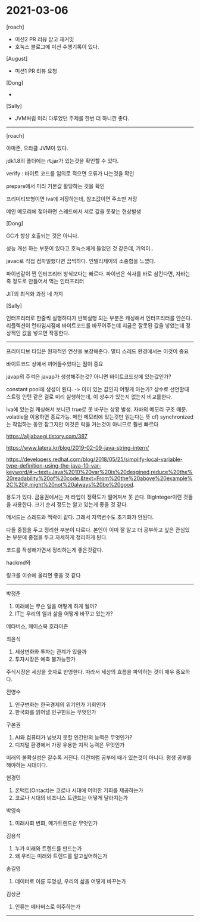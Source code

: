 # 2021-03-06

[roach]

- 미션2 PR 리뷰 받고 재커밋
- 호눅스 블로그에 미션 수행기록이 있다.

[August]

- 미션1 PR 리뷰 요청

[Dong]

- 

[Sally]

- JVM처럼 미리 다루었던 주제를 한번 더 하니깐 좋다.

---

[roach]

아마존, 오라클 JVM이 있다.

jdk1.8의 폴더에는 rt.jar가 있는것을 확인할 수 있다.

verify : 바이트 코드를 임의로 적으면 오류가 나는것을 확인

prepare에서 미리 기본값 활당하는 것을 확인

프리미티브형이면 lva에 저장하는데, 참조값이면 주소만 저장

메인 메모리에 젖아하면 스레드에서 서로 값을 못찾는 현상발생

[Dong]

GC가 항상 호출되는 것은 아니다.

성능 개선 하는 부분이 있다고 호눅스에게 들었던 것 같은데, 기억이..

javac로 직접 컴파일했다면 끔찍하다. 인텔리제이의 소중함을 느꼈다. 

파이썬같이 찐 인터프리터 방식보다는 빠르다. 파이썬은 식사를 바로 삼킨다면, 자바는 죽 정도로 만들어서 먹는 인터프리터

JIT의 최적화 과정 네 가지

[Sally]

인터프리터로 한줄씩 실행하다가 반복실행 되는 부분은 캐싱해서 인터프리터를 안쓴다. 리플렉션이 런타임시점에 바이트코드를 바꾸어주는데 지금은 잘못된 값을 넣었는데 정상적인 값을 넣으면 작동한다.

----

프리미티브 타입은 원자적인 연산을 보장해준다. 멀티 스레드 환경에서는 이것이 중요

바이트코드 상에서 끼어들수있다는 점이 중요

javap의 주석은 javap가 생성해주는것? 아니면 바이트코드상에 있는값인가?

constant pool에 생성이 된다. -> 이미 있는 값인지 어떻게 아는가? 상수로 선언할때 스트링 인턴 같은 걸로 미리 실행하는데, 이 상수가 있는지 없는지 비교를한다.

lva에 있는걸 캐싱해서 보니깐 true로 못 바꾸는 상황 발생. 자바의 메모리 구조 때문. volatile을 이용하면 종료가능. 메인 메모리에 있는것만 읽는다는 뜻 cf) synchronized는 작업하는 동안 잠그지만 이것은 락을 거는것이 아니므로 훨씬 빠르다

https://aljjabaegi.tistory.com/387

https://www.latera.kr/blog/2019-02-09-java-string-intern/

https://developers.redhat.com/blog/2018/05/25/simplify-local-variable-type-definition-using-the-java-10-var-keyword/#:~:text=Java%2010%20var%20is%20desgined,reduce%20the%20readability%20of%20code.&text=From%20the%20above%20example%2C%20it,might%20not%20always%20be%20good.

용도가 있다. 금융권에서는 저 타입이 정확도가 떨어져서 못 쓴다. BigInteger이런 것들을 사용한다. 크기 순서 정도는 알고 있는게 좋을 것 같다. 

메서드는 스레드와 맥락이 같다. 그래서 지역변수도 초기화가 안된다.



다들 중점을 두고 정리한 부분이 다르다. 본인이 이미 잘 알고 더 공부하고 싶은 관심있는 부분에 중점을 두고 자세하게 정리하게 된다.



코드를 작성해가면서 정리하는게 좋은것같다. 

hackmd와 

링크를 이슈에 올리면 좋을 것 같다

---

박정준
1. 미래에는 무슨 일을 어떻게 하게 될까?
2. IT는 우리의 일과 삶을 어떻게 바꾸고 있는가?

메타버스, 페이스북 호라이즌

최윤식
1. 세상변화와 투자는 관계가 있을까
2. 투자시장은 예측 불가능한가

주식시장은 세상을 숫자로 반영한다. 따라서 세상의 흐름을 파악하는 것이 매우 중요하다.

전영수
1. 인구변화는 한국경제의 위기인가 기회인가
2. 한국화를 읽어낼 인구힌트는 무엇인가

구본권
1. AI와 컴퓨터가 넘보지 못할 인간만의 능력은 무엇인가?
2. 디지털 환경에서 가장 유용한 지적 능력은 무엇인가

미래의 불확실성은 갈수록 커진다. 이전처럼 공부에 때가 있는것이 아니다. 평생 공부를 해야하는 시대이다.

현경민
1. 온택트(Ontact)는 코로나 시대에 어떠한 기회를 제공하는가
2. 코로나 시대의 비즈니스 트렌드는 어떻게 달라지는가

박영숙
1. 미래사회 변화, 메가트렌드란 무엇인가

김용석
1. 누가 미래와 트렌드를 만드는가
2. 왜 우리는 미래와 트렌드를 알고싶어하는가

송길영
1. 데이터로 이룬 투명성, 우리의 삶을 어떻게 바꾸는가

김상균

1. 인류는 메타버스로 이주하는가

---

